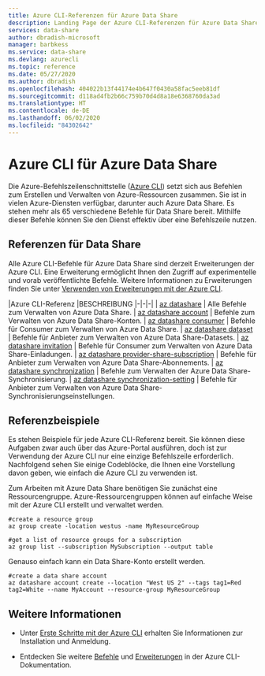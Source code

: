 ```yaml
---
title: Azure CLI-Referenzen für Azure Data Share
description: Landing Page der Azure CLI-Referenzen für Azure Data Share
services: data-share
author: dbradish-microsoft
manager: barbkess
ms.service: data-share
ms.devlang: azurecli
ms.topic: reference
ms.date: 05/27/2020
ms.author: dbradish
ms.openlocfilehash: 404022b13f44174e4b647f0430a58fac5eeb81df
ms.sourcegitcommit: d118ad4fb2b66c759b70d4d8a18e6368760da3ad
ms.translationtype: HT
ms.contentlocale: de-DE
ms.lasthandoff: 06/02/2020
ms.locfileid: "84302642"
---
```

# <a name="azure-cli-for-azure-data-share"></a>Azure CLI für Azure Data Share

Die Azure-Befehlszeilenschnittstelle ([Azure CLI](/cli/azure/what-is-azure-cli)) setzt sich aus Befehlen zum Erstellen und Verwalten von Azure-Ressourcen zusammen.  Sie ist in vielen Azure-Diensten verfügbar, darunter auch Azure Data Share.  Es stehen mehr als 65 verschiedene Befehle für Data Share bereit.  Mithilfe dieser Befehle können Sie den Dienst effektiv über eine Befehlszeile nutzen.

## <a name="references-for-data-share"></a>Referenzen für Data Share

Alle Azure CLI-Befehle für Azure Data Share sind derzeit Erweiterungen der Azure CLI.  Eine Erweiterung ermöglicht Ihnen den Zugriff auf experimentelle und vorab veröffentlichte Befehle.  Weitere Informationen zu Erweiterungen finden Sie unter [Verwenden von Erweiterungen mit der Azure CLI](/cli/azure/azure-cli-extensions-overview).

|Azure CLI-Referenz |BESCHREIBUNG
|-|-|-|
| [az datashare](/cli/azure/ext/datashare/datashare) | Alle Befehle zum Verwalten von Azure Data Share.
| [az datashare account](/cli/azure/ext/datashare/datashare/account) | Befehle zum Verwalten von Azure Data Share-Konten.
| [az datashare consumer](/cli/azure/ext/datashare/datashare/consumer) | Befehle für Consumer zum Verwalten von Azure Data Share.
| [az datashare dataset](/cli/azure/ext/datashare/datashare/dataset) | Befehle für Anbieter zum Verwalten von Azure Data Share-Datasets.
| [az datashare invitation](/cli/azure/ext/datashare/datashare/invitation) | Befehle für Consumer zum Verwalten von Azure Data Share-Einladungen.
| [az datashare provider-share-subscription](/cli/azure/ext/datashare/datashare/provider-share-subscription) | Befehle für Anbieter zum Verwalten von Azure Data Share-Abonnements.
| [az datashare synchronization](/cli/azure/ext/datashare/datashare/synchronization)  | Befehle zum Verwalten der Azure Data Share-Synchronisierung.
| [az datashare synchronization-setting](/cli/azure/ext/datashare/datashare/synchronization-setting)  | Befehle für Anbieter zum Verwalten von Azure Data Share-Synchronisierungseinstellungen.

## <a name="reference-examples"></a>Referenzbeispiele

Es stehen Beispiele für jede Azure CLI-Referenz bereit. Sie können diese Aufgaben zwar auch über das Azure-Portal ausführen, doch ist zur Verwendung der Azure CLI nur eine einzige Befehlszeile erforderlich.  Nachfolgend sehen Sie einige Codeblöcke, die Ihnen eine Vorstellung davon geben, wie einfach die Azure CLI zu verwenden ist.

Zum Arbeiten mit Azure Data Share benötigen Sie zunächst eine Ressourcengruppe.  Azure-Ressourcengruppen können auf einfache Weise mit der Azure CLI erstellt und verwaltet werden.  

```azurecli
#create a resource group
az group create -location westus -name MyResourceGroup
```

```azurecli
#get a list of resource groups for a subscription
az group list --subscription MySubscription --output table
```

Genauso einfach kann ein Data Share-Konto erstellt werden.

```azurecli
#create a data share account
az datashare account create --location "West US 2" --tags tag1=Red tag2=White --name MyAccount --resource-group MyResourceGroup
```

## <a name="see-also"></a>Weitere Informationen

* Unter [Erste Schritte mit der Azure CLI](/cli/azure/get-started-with-azure-cli) erhalten Sie Informationen zur Installation und Anmeldung.

* Entdecken Sie weitere [Befehle](/cli/azure/reference-index) und [Erweiterungen](/cli/azure/azure-cli-extensions-list) in der Azure CLI-Dokumentation.
